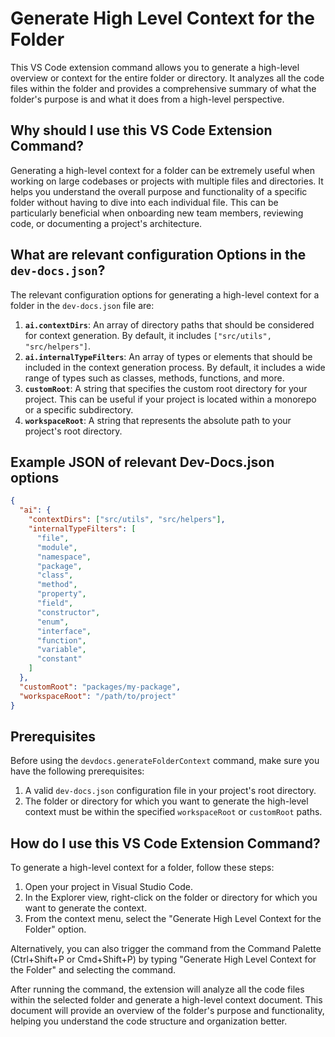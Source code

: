 # Generate High Level Context for the Folder

This VS Code extension command allows you to generate a high-level overview or context for the entire folder or directory. It analyzes all the code files within the folder and provides a comprehensive summary of what the folder's purpose is and what it does from a high-level perspective.

## Why should I use this VS Code Extension Command?

Generating a high-level context for a folder can be extremely useful when working on large codebases or projects with multiple files and directories. It helps you understand the overall purpose and functionality of a specific folder without having to dive into each individual file. This can be particularly beneficial when onboarding new team members, reviewing code, or documenting a project's architecture.

## What are relevant configuration Options in the `dev-docs.json`?

The relevant configuration options for generating a high-level context for a folder in the `dev-docs.json` file are:

1. **`ai.contextDirs`**: An array of directory paths that should be considered for context generation. By default, it includes `["src/utils", "src/helpers"]`.
2. **`ai.internalTypeFilters`**: An array of types or elements that should be included in the context generation process. By default, it includes a wide range of types such as classes, methods, functions, and more.
3. **`customRoot`**: A string that specifies the custom root directory for your project. This can be useful if your project is located within a monorepo or a specific subdirectory.
4. **`workspaceRoot`**: A string that represents the absolute path to your project's root directory.

## Example JSON of relevant Dev-Docs.json options

```json
{
  "ai": {
    "contextDirs": ["src/utils", "src/helpers"],
    "internalTypeFilters": [
      "file",
      "module",
      "namespace",
      "package",
      "class",
      "method",
      "property",
      "field",
      "constructor",
      "enum",
      "interface",
      "function",
      "variable",
      "constant"
    ]
  },
  "customRoot": "packages/my-package",
  "workspaceRoot": "/path/to/project"
}
```

## Prerequisites

Before using the `devdocs.generateFolderContext` command, make sure you have the following prerequisites:

1. A valid `dev-docs.json` configuration file in your project's root directory.
2. The folder or directory for which you want to generate the high-level context must be within the specified `workspaceRoot` or `customRoot` paths.

## How do I use this VS Code Extension Command?

To generate a high-level context for a folder, follow these steps:

1. Open your project in Visual Studio Code.
2. In the Explorer view, right-click on the folder or directory for which you want to generate the context.
3. From the context menu, select the "Generate High Level Context for the Folder" option.

Alternatively, you can also trigger the command from the Command Palette (Ctrl+Shift+P or Cmd+Shift+P) by typing "Generate High Level Context for the Folder" and selecting the command.

After running the command, the extension will analyze all the code files within the selected folder and generate a high-level context document. This document will provide an overview of the folder's purpose and functionality, helping you understand the code structure and organization better.
  
  